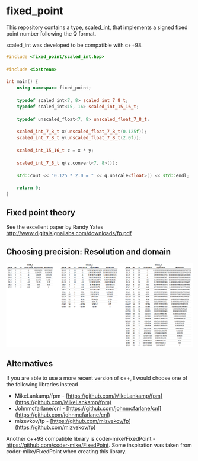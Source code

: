 # fixed_point

This repository contains a type, scaled_int, that implements a signed fixed point number following the Q format.

scaled_int was developed to be compatible with c++98.

```c++
#include <fixed_point/scaled_int.hpp>

#include <iostream>

int main() {
	using namespace fixed_point;

	typedef scaled_int<7, 8> scaled_int_7_8_t;
	typedef scaled_int<15, 16> scaled_int_15_16_t;

	typedef unscaled_float<7, 8> unscaled_float_7_8_t;

	scaled_int_7_8_t x(unscaled_float_7_8_t(0.125f));
	scaled_int_7_8_t y(unscaled_float_7_8_t(2.0f));

	scaled_int_15_16_t z = x * y;

	scaled_int_7_8_t q(z.convert<7, 8>());

	std::cout << "0.125 * 2.0 = " << q.unscale<float>() << std::endl;

	return 0;
}
```
## Fixed point theory
See the excellent paper by Randy Yates http://www.digitalsignallabs.com/downloads/fp.pdf


## Choosing precision: Resolution and domain
![](img/resolution_range.png)

## Alternatives
If you are able to use a more recent version of c++, I would choose one of the following libraries instead

 - MikeLankamp/fpm - [https://github.com/MikeLankamp/fpm](https://github.com/MikeLankamp/fpm)
 - Johnmcfarlane/cnl - [https://github.com/johnmcfarlane/cnl](https://github.com/johnmcfarlane/cnl)
 - mizevkov/fp - [https://github.com/mizvekov/fp](https://github.com/mizvekov/fp)

Another c++98 compatible library is coder-mike/FixedPoint - https://github.com/coder-mike/FixedPoint. Some inspiration was taken from coder-mike/FixedPoint when creating this library.
